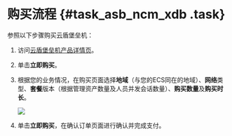 # 购买流程 {#task_asb_ncm_xdb .task}

参照以下步骤购买云盾堡垒机：

1.   访问[云盾堡垒机产品详情页](https://www.aliyun.com/product/bastionhost)。 
2.   单击**立即购买**。 
3.  根据您的业务情况，在购买页面选择**地域**（与您的ECS同在的地域）、**网络**类型、**套餐**版本（根据管理资产数量及人员并发会话数量）、**购买数量**及**购买时长**。 

    ![](http://static-aliyun-doc.oss-cn-hangzhou.aliyuncs.com/assets/img/12723/15371757953733_zh-CN.png)

4.   单击**立即购买**，在确认订单页面进行确认并完成支付。 

